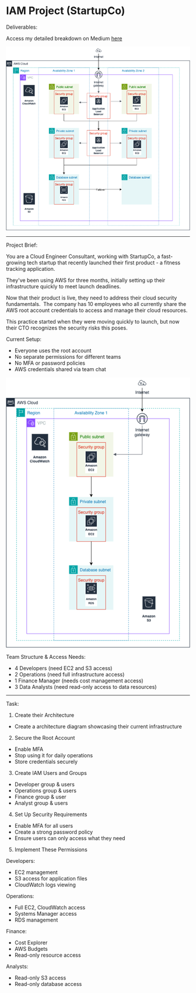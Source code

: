 # IAM Project (StartupCo)

Deliverables: 

Access my detailed breakdown on Medium [here](https://medium.com/@gurniksingh/project-ditching-the-aws-root-account-in-a-live-startup-environment-90afabacf58a)

![Updated Architecture:](Updated_Architecture.png)

----------------------------------------------------------------

Project Brief: 

You are a Cloud Engineer Consultant, working with StartupCo, a fast-growing tech startup that recently launched their first product - a fitness tracking application.

They've been using AWS for three months, initially setting up their infrastructure quickly to meet launch deadlines.

Now that their product is live, they need to address their cloud security fundamentals.  The company has 10 employees who all currently share the AWS root account credentials to access and manage their cloud resources.

This practice started when they were moving quickly to launch, but now their CTO recognizes the security risks this poses.


Current Setup:

- Everyone uses the root account
- No separate permissions for different teams
- No MFA or password policies
- AWS credentials shared via team chat


![Current Infrastructure](Initial_Architecture.png)


Team Structure & Access Needs: 

- 4 Developers (need EC2 and S3 access)
- 2 Operations (need full infrastructure access)
- 1 Finance Manager (needs cost management access)
- 3 Data Analysts (need read-only access to data resources)

----------------------------------------------------------------

Task: 

1. Create their Architecture
- Create a architecture diagram showcasing their current infrastructure


2. Secure the Root Account

- Enable MFA
- Stop using it for daily operations
- Store credentials securely


3. Create IAM Users and Groups

- Developer group & users
- Operations group & users
- Finance group & user
- Analyst group & users


4. Set Up Security Requirements

- Enable MFA for all users
- Create a strong password policy
- Ensure users can only access what they need


5. Implement These Permissions

Developers:

- EC2 management
- S3 access for application files
- CloudWatch logs viewing

Operations:

- Full EC2, CloudWatch access
- Systems Manager access
- RDS management

Finance:

- Cost Explorer
- AWS Budgets
- Read-only resource access

Analysts:

- Read-only S3 access
- Read-only database access
